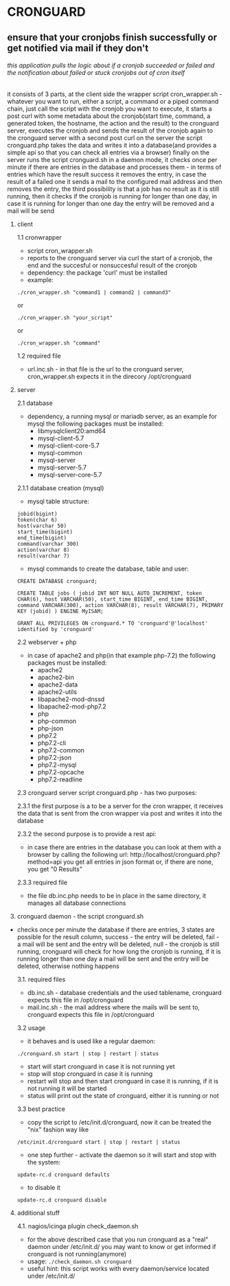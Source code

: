 # CRONGUARD
## ensure that your cronjobs finish successfully or get notified via mail if they don't
###### this application pulls the logic about if a cronjob succeeded or failed and the notification about failed or stuck cronjobs out of cron itself 
it consists of 3 parts, at the client side the wrapper script cron_wrapper.sh - whatever you want to run, either a script, a command or a piped command chain, just call the script with the cronjob you want to execute, it starts a post curl with some metadata about the cronjob(start time, command, a generated token, the hostname, the action and the result) to the cronguard server, executes the cronjob and sends the result of the cronjob again to the cronguard server with a second post curl 
on the server the script cronguard.php takes the data and writes it into a database(and provides a simple api so that you can check all entries via a browser)
finally on the server runs the script cronguard.sh in a daemon mode, it checks once per minute if there are entries in the database and processes them - in terms of entries which have the result success it removes the entry, in case the result of a failed one it sends a mail to the configured mail address and then removes the entry, the third possibility is that a job has no result as it is still running, then it checks if the cronjob is running for longer than one day, in case it is running for longer than one day the entry will be removed and a mail will be send
1. client
  
    1.1 cronwrapper
    - script cron_wrapper.sh
    - reports to the cronguard server via curl the start of a cronjob, the end and the succesful or nonsuccesful result of the cronjob
    - dependency: the package 'curl' must be installed
    - example: 
    ```
    ./cron_wrapper.sh "command1 | command2 | command3" 
    ```
    or
    ```
    ./cron_wrapper.sh "your_script"
    ``` 
    or  
    ```
    ./cron_wrapper.sh "command"
    ```
     
   1.2 required file
   - url.inc.sh - in that file is the url to the cronguard server, cron_wrapper.sh expects it in the direcory /opt/cronguard

2. server

    2.1 database
    - dependency, a running mysql or mariadb server, as an example for mysql the following packages must be installed:
      - libmysqlclient20:amd64
      - mysql-client-5.7
      - mysql-client-core-5.7
      - mysql-common
      - mysql-server
      - mysql-server-5.7
      - mysql-server-core-5.7
    
    2.1.1 database creation (mysql)
    - mysql table structure:
    ```
    jobid(bigint)
    token(char 6)
    host(varchar 50)
    start_time(bigint)
    end_time(bigint)
    command(varchar 300)
    action(varchar 8)
    result(varchar 7)
    ```
    - mysql commands to create the database, table and user:
    ```
    CREATE DATABASE cronguard;
    ```
    ```
    CREATE TABLE jobs ( jobid INT NOT NULL AUTO_INCREMENT, token CHAR(6), host VARCHAR(50), start_time BIGINT, end_time BIGINT, command VARCHAR(300), action VARCHAR(8), result VARCHAR(7), PRIMARY KEY (jobid) ) ENGINE MyISAM;
    ```
    ```
    GRANT ALL PRIVILEGES ON cronguard.* TO 'cronguard'@'localhost' identified by 'cronguard'
    ```

    2.2 webserver + php
    - in case of apache2 and php(in that example php-7.2) the following packages must be installed:
      - apache2
      - apache2-bin
      - apache2-data
      - apache2-utils
      - libapache2-mod-dnssd
      - libapache2-mod-php7.2
      - php
      - php-common
      - php-json
      - php7.2
      - php7.2-cli
      - php7.2-common
      - php7.2-json
      - php7.2-mysql
      - php7.2-opcache
      - php7.2-readline
        
    2.3 cronguard server script cronguard.php - has two purposes:
    
    2.3.1 the first purpose is a to be a server for the cron wrapper, it receives the data that is sent from the cron wrapper via post and writes it into the database
    
    2.3.2 the second purpose is to provide a rest api:
     - in case there are entries in the database you can look at them with a browser by calling the following url: http://localhost/cronguard.php?method=api you get all entries in json format or, if there are none, you get "0 Results"
    
    2.3.3 required file
     - the file db.inc.php needs to be in place in the same directory, it manages all database connections

3. cronguard daemon - the script cronguard.sh
  - checks once per minute the database if there are entries, 3 states are possible for the result column, success - the entry will be deleted, fail - a mail will be sent and the entry will be deleted, null - the cronjob is still running, cronguard will check for how long the cronjob is running, if it is running longer than one day a mail will be sent and the entry will be deleted, otherwise nothing happens
 
    3.1. required files
    - db.inc.sh - database credentials and the used tablename, cronguard expects this file in /opt/cronguard
    - mail.inc.sh - the mail address where the mails will be sent to, cronguard expects this file in /opt/cronguard

    3.2 usage 
    - it behaves and is used like a regular daemon: 
    ```
    ./cronguard.sh start | stop | restart | status
    ```
    - start will start cronguard in case it is not running yet
    - stop will stop cronguard in case it is running
    - restart will stop and then start cronguard in case it is running, if it is not running it will be started
    - status will print out the state of cronguard, either it is running or not

    3.3 best practice
    - copy the script to /etc/init.d/cronguard, now it can be treated the "nix" fashion way like
    
    ```/etc/init.d/cronguard start | stop | restart | status```
    - one step further - activate the daemon so it will start and stop with the system:
    ```
    update-rc.d cronguard defaults
    ```
    - to disable it
    ```
    update-rc.d cronguard disable
    ```

4. additional stuff

    4.1. nagios/icinga plugin check_daemon.sh
    - for the above described case that you run cronguard as a "real" daemon under /etc/init.d/ you may want to know or get informed if cronguard is not running(anymore) 
    - usage:
    ```./check_daemon.sh cronguard```
    - useful hint: this script works with every daemon/service located under /etc/init.d/
